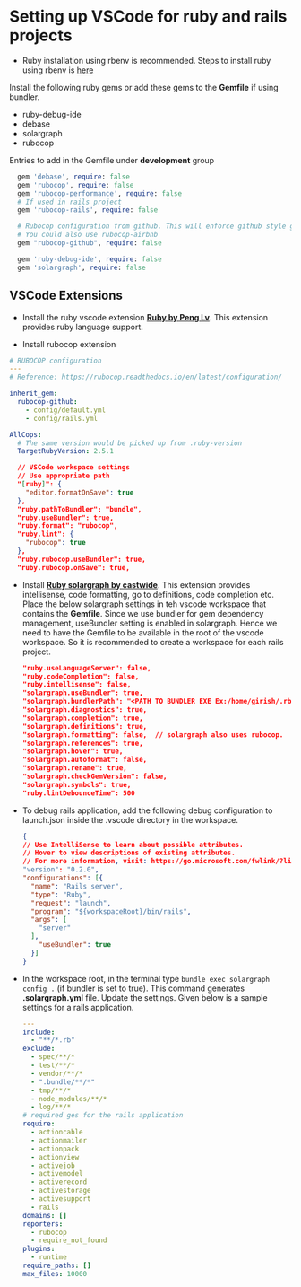 # Setting up VSCode for ruby and rails projects

* Ruby installation using rbenv is recommended. Steps to install ruby using rbenv is [here](https://www.digitalocean.com/community/tutorials/how-to-install-ruby-on-rails-with-rbenv-on-ubuntu-18-04)

Install the following ruby gems or add these gems to the **Gemfile** if using bundler.

* ruby-debug-ide
* debase
* solargraph
* rubocop

Entries to add in the Gemfile under **development** group

```Ruby
  gem 'debase', require: false
  gem 'rubocop', require: false
  gem 'rubocop-performance', require: false
  # If used in rails project
  gem 'rubocop-rails', require: false

  # Rubocop configuration from github. This will enforce github style guide for ruby
  # You could also use rubocop-airbnb
  gem "rubocop-github", require: false

  gem 'ruby-debug-ide', require: false
  gem 'solargraph', require: false
```

## VSCode Extensions

* Install the ruby vscode extension [**Ruby by Peng Lv**](https://marketplace.visualstudio.com/items?itemName=rebornix.Ruby). This extension provides ruby language support.

* Install rubocop extension

```YAML
# RUBOCOP configuration
---
# Reference: https://rubocop.readthedocs.io/en/latest/configuration/

inherit_gem:
  rubocop-github:
    - config/default.yml
    - config/rails.yml

AllCops:
  # The same version would be picked up from .ruby-version
  TargetRubyVersion: 2.5.1
```

```JSON
  // VSCode workspace settings
  // Use appropriate path
  "[ruby]": {
    "editor.formatOnSave": true
  },
  "ruby.pathToBundler": "bundle",
  "ruby.useBundler": true,
  "ruby.format": "rubocop",
  "ruby.lint": {
    "rubocop": true
  },
  "ruby.rubocop.useBundler": true,
  "ruby.rubocop.onSave": true,
```

* Install [**Ruby solargraph by castwide**](https://github.com/castwide/solargraph). This extension provides intellisense, code formatting, go to definitions, code completion etc. Place the below solargraph settings in teh vscode workspace that contains the **Gemfile**. Since we use bundler for gem dependency management, useBundler setting is enabled in solargraph. Hence we need to have the Gemfile to be available in the root of the vscode workspace. So it is recommended to create a workspace for each rails project.

  ```JSON
  "ruby.useLanguageServer": false,
  "ruby.codeCompletion": false,
  "ruby.intellisense": false,
  "solargraph.useBundler": true,
  "solargraph.bundlerPath": "<PATH TO BUNDLER EXE Ex:/home/girish/.rbenv/versions/2.5.1/lib/ruby/gems/2.5.0/gems/bundler-2.0.1/exe/bundle>",
  "solargraph.diagnostics": true,
  "solargraph.completion": true,
  "solargraph.definitions": true,
  "solargraph.formatting": false,  // solargraph also uses rubocop.
  "solargraph.references": true,
  "solargraph.hover": true,
  "solargraph.autoformat": false,
  "solargraph.rename": true,
  "solargraph.checkGemVersion": false,
  "solargraph.symbols": true,
  "ruby.lintDebounceTime": 500
  ```

* To debug rails application, add the following debug configuration to launch.json inside the .vscode directory  in the workspace.

  ```JSON
  {
  // Use IntelliSense to learn about possible attributes.
  // Hover to view descriptions of existing attributes.
  // For more information, visit: https://go.microsoft.com/fwlink/?linkid=830387
  "version": "0.2.0",
  "configurations": [{
    "name": "Rails server",
    "type": "Ruby",
    "request": "launch",
    "program": "${workspaceRoot}/bin/rails",
    "args": [
      "server"
    ],
      "useBundler": true
    }]
  }
  ```

* In the workspace root, in the terminal type `bundle exec solargraph config .` (if bundler is set to true). This command generates **.solargraph.yml** file. Update the settings. Given below is a sample settings for a rails application.

  ```YAML
  ---
  include:
    - "**/*.rb"
  exclude:
    - spec/**/*
    - test/**/*
    - vendor/**/*
    - ".bundle/**/*"
    - tmp/**/*
    - node_modules/**/*
    - log/**/*
  # required ges for the rails application
  require:
    - actioncable
    - actionmailer
    - actionpack
    - actionview
    - activejob
    - activemodel
    - activerecord
    - activestorage
    - activesupport
    - rails
  domains: []
  reporters:
    - rubocop
    - require_not_found
  plugins:
    - runtime
  require_paths: []
  max_files: 10000
  ```
